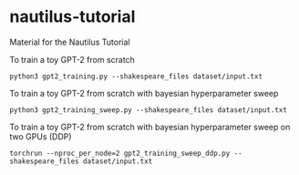 # nautilus-tutorial
Material for the Nautilus Tutorial

To train a toy GPT-2 from scratch

```python3
python3 gpt2_training.py --shakespeare_files dataset/input.txt
```

To train a toy GPT-2 from scratch with bayesian hyperparameter sweep

```python3
python3 gpt2_training_sweep.py --shakespeare_files dataset/input.txt
```
To train a toy GPT-2 from scratch with bayesian hyperparameter sweep on two GPUs (DDP)

```python3
torchrun --nproc_per_node=2 gpt2_training_sweep_ddp.py --shakespeare_files dataset/input.txt
```